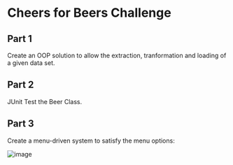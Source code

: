 <h1>Cheers for Beers Challenge</h1>

<h2>Part 1</h2>

Create an OOP solution to allow the extraction, tranformation and loading of a given data set.

<h2>Part 2</h2>

JUnit Test the Beer Class.

<h2>Part 3</h2>

Create a menu-driven system to satisfy the menu options:

![image](https://github.com/user-attachments/assets/444a2aef-c683-4651-8686-0f18db5da2fc)
